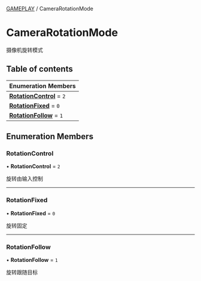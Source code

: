 [GAMEPLAY](../groups/GAMEPLAY.GAMEPLAY.md) / CameraRotationMode

# CameraRotationMode <Badge type="tip" text="Enumeration" /> <Score text="CameraRotationMode" />

摄像机旋转模式

## Table of contents

| Enumeration Members |
| :-----|
| **[RotationControl](Gameplay.CameraRotationMode.md#rotationcontrol)** = ``2`` <br> |
| **[RotationFixed](Gameplay.CameraRotationMode.md#rotationfixed)** = ``0`` <br> |
| **[RotationFollow](Gameplay.CameraRotationMode.md#rotationfollow)** = ``1`` <br> |

## Enumeration Members

### RotationControl <Score text="RotationControl" /> 

• **RotationControl** = ``2``

旋转由输入控制

___

### RotationFixed <Score text="RotationFixed" /> 

• **RotationFixed** = ``0``

旋转固定

___

### RotationFollow <Score text="RotationFollow" /> 

• **RotationFollow** = ``1``

旋转跟随目标
